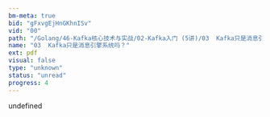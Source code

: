 ```yaml
---
bm-meta: true
bid: "gFxvgEjHnGKhnISv"
vid: "00"
path: "/Golang/46-Kafka核心技术与实战/02-Kafka入门 (5讲)/03  Kafka只是消息引擎系统吗？.pdf"
name: "03  Kafka只是消息引擎系统吗？"
ext: pdf
visual: false
type: "unknown"
status: "unread"
progress: 4
---
```

undefined